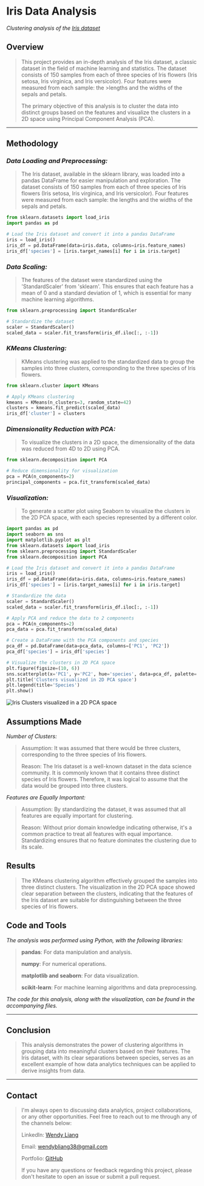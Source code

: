 # Iris Data Analysis
*Clustering analysis of the [Iris dataset](https://archive.ics.uci.edu/dataset/53/iris)*

## **Overview**

>This project provides an in-depth analysis of the Iris dataset, a classic dataset in the field of machine learning and statistics. The dataset consists of 150 samples from each of three species of Iris flowers (Iris setosa, Iris virginica, and Iris versicolor). Four features were measured from each sample: the >lengths and the widths of the sepals and petals.
>
>The primary objective of this analysis is to cluster the data into distinct groups based on the features and visualize the clusters in a 2D space using Principal Component Analysis (PCA).

---

## **Methodology**

### *Data Loading and Preprocessing:*
  
> The Iris dataset, available in the sklearn library, was loaded into a pandas DataFrame for easier manipulation and exploration.
>The dataset consists of 150 samples from each of three species of Iris flowers (Iris setosa, Iris virginica, and Iris versicolor). Four features were measured from each sample: the lengths and the widths of the sepals and petals.
>
>
```python
from sklearn.datasets import load_iris
import pandas as pd

# Load the Iris dataset and convert it into a pandas DataFrame
iris = load_iris()
iris_df = pd.DataFrame(data=iris.data, columns=iris.feature_names)
iris_df['species'] = [iris.target_names[i] for i in iris.target]
```
### *Data Scaling:*

>The features of the dataset were standardized using the 'StandardScaler' from 'sklearn'. This ensures that each feature has a mean of 0 and a standard deviation of 1, which is essential for many machine learning algorithms.
>
```python
from sklearn.preprocessing import StandardScaler

# Standardize the dataset
scaler = StandardScaler()
scaled_data = scaler.fit_transform(iris_df.iloc[:, :-1])
```

### *KMeans Clustering:*
  
> KMeans clustering was applied to the standardized data to group the samples into three clusters, corresponding to the three species of Iris flowers.
>
> 
```python
from sklearn.cluster import KMeans

# Apply KMeans clustering
kmeans = KMeans(n_clusters=3, random_state=42)
clusters = kmeans.fit_predict(scaled_data)
iris_df['cluster'] = clusters
```

### *Dimensionality Reduction with PCA:*
  
> To visualize the clusters in a 2D space, the dimensionality of the data was reduced from 4D to 2D using PCA.
>
> 
```python
from sklearn.decomposition import PCA

# Reduce dimensionality for visualization
pca = PCA(n_components=2)
principal_components = pca.fit_transform(scaled_data)
```
  
### *Visualization:*
  
>   To generate a scatter plot using Seaborn to visualize the clusters in the 2D PCA space, with each species represented by a different color.
>
> 
```python
import pandas as pd
import seaborn as sns
import matplotlib.pyplot as plt
from sklearn.datasets import load_iris
from sklearn.preprocessing import StandardScaler
from sklearn.decomposition import PCA

# Load the Iris dataset and convert it into a pandas DataFrame
iris = load_iris()
iris_df = pd.DataFrame(data=iris.data, columns=iris.feature_names)
iris_df['species'] = [iris.target_names[i] for i in iris.target]

# Standardize the data
scaler = StandardScaler()
scaled_data = scaler.fit_transform(iris_df.iloc[:, :-1])

# Apply PCA and reduce the data to 2 components
pca = PCA(n_components=2)
pca_data = pca.fit_transform(scaled_data)

# Create a DataFrame with the PCA components and species
pca_df = pd.DataFrame(data=pca_data, columns=['PC1', 'PC2'])
pca_df['species'] = iris_df['species']

# Visualize the clusters in 2D PCA space
plt.figure(figsize=(10, 6))
sns.scatterplot(x='PC1', y='PC2', hue='species', data=pca_df, palette='viridis', s=100, alpha=0.7)
plt.title('Clusters visualized in 2D PCA space')
plt.legend(title='Species')
plt.show()
```

![Iris Clusters visualized in a 2D PCA space](https://chat.noteable.io/origami/o/c8695e16e36c45e0988e2c9ea189ed74.png)

## **Assumptions Made**

*Number of Clusters:*

>Assumption: It was assumed that there would be three clusters, corresponding to the three species of Iris flowers.
>
>Reason: The Iris dataset is a well-known dataset in the data science community. It is commonly known that it contains three distinct species of Iris flowers. Therefore, it was logical to assume that the data would be grouped into three clusters.

*Features are Equally Important:*

>Assumption: By standardizing the dataset, it was assumed that all features are equally important for clustering.
>
>Reason: Without prior domain knowledge indicating otherwise, it's a common practice to treat all features with equal importance. Standardizing ensures that no feature dominates the clustering due to its scale.

## **Results**

>The KMeans clustering algorithm effectively grouped the samples into three distinct clusters. The visualization in the 2D PCA space showed clear separation between the clusters, indicating that the features of the Iris dataset are suitable for distinguishing between the three species of Iris flowers.

## **Code and Tools**

*The analysis was performed using Python, with the following libraries:*

 > **pandas**: For data manipulation and analysis.
>
>  **numpy**: For numerical operations.
>
>  **matplotlib and seaborn**: For data visualization.
>
>  **scikit-learn**: For machine learning algorithms and data preprocessing.

*The code for this analysis, along with the visualization, can be found in the accompanying files.*

----
## **Conclusion**

>This analysis demonstrates the power of clustering algorithms in grouping data into meaningful clusters based on their features. The Iris dataset, with its clear separations between species, serves as an excellent example of how data analytics techniques can be applied to derive insights from data.
----
## **Contact**

> I'm always open to discussing data analytics, project collaborations, or any other opportunities. Feel free to reach out to me through any of the channels below:
>
> LinkedIn: [Wendy Liang](https://www.linkedin.com/in/wendyliang38/)
>
> Email: wendybliang38@gmail.com
>
> Portfolio: [GitHub](https://github.com/athai1196/AnthonyThai)
>
> If you have any questions or feedback regarding this project, please don't hesitate to open an issue or submit a pull request.

